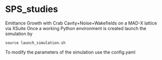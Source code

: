 # SPS_studies
Emittance Growth with Crab Cavity+Noise+Wakefields on a MAD-X lattice via XSuite
Once a working Python environment is created launch the simulation by
```
source launch_simulation.sh
```
To modify the parameters of the simulation use the config.yaml